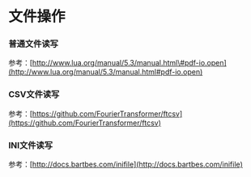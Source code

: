 # 文件操作

### 普通文件读写

参考：[http://www.lua.org/manual/5.3/manual.html\#pdf-io.open](http://www.lua.org/manual/5.3/manual.html#pdf-io.open)

### CSV文件读写

参考：[https://github.com/FourierTransformer/ftcsv](https://github.com/FourierTransformer/ftcsv)

### INI文件读写

参考：[http://docs.bartbes.com/inifile](http://docs.bartbes.com/inifile)


